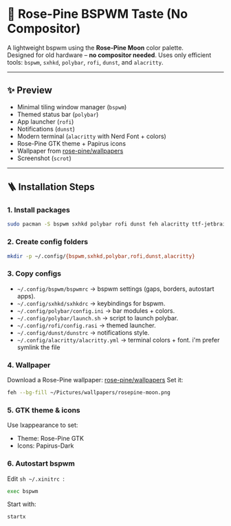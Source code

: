 # 🌙 Rose-Pine BSPWM Taste (No Compositor)

A lightweight bspwm using the **Rose-Pine Moon** color palette.  
Designed for old hardware – **no compositor needed**. Uses only efficient tools: `bspwm`, `sxhkd`, `polybar`, `rofi`, `dunst`, and `alacritty`.

---

## ✨ Preview
- Minimal tiling window manager (`bspwm`)
- Themed status bar (`polybar`)
- App launcher (`rofi`)
- Notifications (`dunst`)
- Modern terminal (`alacritty` with Nerd Font + colors)
- Rose-Pine GTK theme + Papirus icons
- Wallpaper from [rose-pine/wallpapers](https://github.com/rose-pine/wallpapers)
- Screenshot (`scrot`)
---

## 🪜 Installation Steps

### 1. Install packages
```bash
sudo pacman -S bspwm sxhkd polybar rofi dunst feh alacritty ttf-jetbrains-mono-nerd lxappearance papirus-icon-theme scrot
```
### 2. Create config folders
```bash
mkdir -p ~/.config/{bspwm,sxhkd,polybar,rofi,dunst,alacritty}
```
### 3. Copy configs
- `~/.config/bspwm/bspwmrc` → bspwm settings (gaps, borders, autostart apps).
- `~/.config/sxhkd/sxhkdrc` → keybindings for bspwm.
- `~/.config/polybar/config.ini` → bar modules + colors.
- `~/.config/polybar/launch.sh` → script to launch polybar.
- `~/.config/rofi/config.rasi` → themed launcher.
- `~/.config/dunst/dunstrc` → notifications style.
- `~/.config/alacritty/alacritty.yml` → terminal colors + font.
i'm prefer symlink the file

### 4. Wallpaper
Download a Rose-Pine wallpaper:
[rose-pine/wallpapers](https://github.com/rose-pine/wallpapers)
Set it:
```bash
feh --bg-fill ~/Pictures/wallpapers/rosepine-moon.png
```

### 5. GTK theme & icons
Use lxappearance to set:
- Theme: Rose-Pine GTK
- Icons: Papirus-Dark

### 6. Autostart bspwm
Edit ```sh ~/.xinitrc ```:
```bash
exec bspwm
```
Start with:
```bash
startx
```
